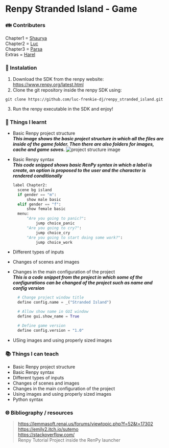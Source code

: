# Renpy Stranded Island - Game
### :family: Contributers
Chapter1 =  [Shaurya](https://github.com/DHASSWAGGER) <br>
Chapter2 = [Luc](https://github.com/luc-frenkie-dj) <br>
Chapter3 = [Parsa](https://github.com/ParsaThsi) <br>
Extras = [Harel](https://github.com/poo-goblin) <br>

### :floppy_disk: Instalation
1. Download the SDK from the renpy website: https://www.renpy.org/latest.html
2. Clone the git repository inside the renpy SDK using:
```
git clone https://github.com/luc-frenkie-dj/renpy_stranded_island.git
```
3. Run the renpy executable in the SDK and enjoy!

### :blue_book: Things I learnt
- Basic Renpy project structure <br>
    ***This image shows the basic project structure in which all the files are inside of the game folder. Then there are also folders for images, cache and game saves.***
  ![project structure image](http://pm1.narvii.com/7114/b9fb2f5fdee08cbd15c95a6986a32e734f49b78ar1-1061-890v2_uhq.jpg)
    
- Basic Renpy syntax <br>
    ***This code snipped shows basic RenPy syntax in which a label is create, an option is proposed to the user and the character is rendered conditionally***

  ```python
  label Chapter2:
    scene bg island
    if gender == "m":
        show male basic
    elif gender == "f":
        show female basic
    menu:
        "Are you going to panic?":
            jump choice_panic
        "Are you going to cry?":
            jump choice_cry
        "Are you going to start doing some work?":
            jump choice_work
  ```

- Different types of inputs
- Changes of scenes and images
- Changes in the main configuration of the project <br>
       ***This is a code snippet from the project in which some of the configurations can be changed of the project such as name and config version***
    ```python
      # Change project window title
      define config.name = _("Stranded Island")

      # Allow show name in GUI window
      define gui.show_name = True

      # Define game version
      define config.version = "1.0"

    ```

- USing images and using properly sized images

### :books: Things I can teach
- Basic Renpy project structure
- Basic Renpy syntax
- Different types of inputs
- Changes of scenes and images
- Changes in the main configuration of the project
- Using images and using properly sized images
- Python syntax

### :globe_with_meridians: Bibliography / resources
> https://lemmasoft.renai.us/forums/viewtopic.php?f=52&t=17302 <br>
> https://emily2.itch.io/sutemo <br>
> https://stackoverflow.com/ <br>
> Renpy Tutorial Project inside the RenPy launcher <br>
